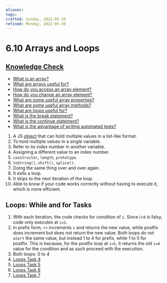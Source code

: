 ```yaml
---
aliases:
tags:
crafted: Sunday, 2022-05-29
refined: Monday, 2022-05-30
---
```


# 6.10 Arrays and Loops

## [Knowledge Check](https://www.theodinproject.com/paths/foundations/courses/foundations/lessons/fundamentals-part-4#knowledge-check)

- [What is an array?](https://www.w3schools.com/js/js_arrays.asp)
- [What are arrays useful for?](https://www.w3schools.com/js/js_arrays.asp)
- [How do you access an array element?](https://www.w3schools.com/js/js_arrays.asp)
- [How do you change an array element?](https://www.w3schools.com/js/js_arrays.asp)
- [What are some useful array properties?](https://www.w3schools.com/js/js_arrays.asp)
- [What are some useful array methods?](https://www.w3schools.com/js/js_array_methods.asp)
- [What are loops useful for?](https://developer.mozilla.org/en-US/docs/Learn/JavaScript/Building_blocks/Looping_code#why_bother)
- [What is the break statement?](https://developer.mozilla.org/en-US/docs/Learn/JavaScript/Building_blocks/Looping_code#exiting_loops_with_break)
- [What is the continue statement?](https://developer.mozilla.org/en-US/docs/Learn/JavaScript/Building_blocks/Looping_code#skipping_iterations_with_continue)
- [What is the advantage of writing automated tests?](https://www.theodinproject.com/paths/foundations/courses/foundations/lessons/fundamentals-part-4#test-driven-development)

1. A JS [object](https://www.w3schools.com/js/js_objects.asp) that can hold multiple values in a list-like format.
2. To hold multiple values in a single variable.
3. Refer to its index number in another variable.
4. Assigning a different value to an index number.
5. `constructor`, `length`, `prototype`.
6. `toString()`, `shift()`, `splice()`.
7. Doing the same thing over and over again.
8. It exits a loop.
9. It skips to the next iteration of the loop.
10. Able to know if your code works correctly without having to execute it, which is more efficient.

## Loops: While and for Tasks

1. With each iteration, the code checks for condition of `i`. Since i=`0` is falsy, code only executes at `i=1`.
2. In prefix form, `++` increments `i` and returns the new value, while postfix does increment but does not return the new value. Both loops do not `alert` the same value, but instead 1 to 4 for prefix, while 1 to 5 for postfix. This is because, for the postfix loop at `i=5`, it returns the old `i=4` value for the condition and as such proceed with the execution.
3. Both loops: 0 to 4
4. [Loops Task 4](https://codepen.io/raineedust/pen/GROxmgx)
5. [Loops Task 5](https://codepen.io/raineedust/pen/PoORmZB)
6. [Loops Task 6](https://codepen.io/raineedust/pen/PoORmOX)
7. [Loops Task 7](https://codepen.io/raineedust/pen/wvPmqqp)
